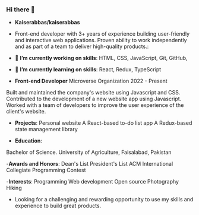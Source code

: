 ### Hi there 👋

- **Kaiserabbas/kaiserabbas**
- Front-end developer with 3+ years of experience building user-friendly and interactive web applications. Proven ability to work independently and as part of a team to deliver high-quality products.:

- 🔭 **I’m currently working on skills**:
HTML, 
CSS, 
JavaScript, 
Git, 
GitHub, 

- 🌱 **I’m currently learning on skills**:
React, 
Redux, 
TypeScript
- **Front-end Developer**
Microverse Organization
2022 - Present

Built and maintained the company's website using Javascript and CSS.
Contributed to the development of a new website app using Javascript.
Worked with a team of developers to improve the user experience of the client's website.

- **Projects**:
Personal website
A React-based to-do list app
A Redux-based state management library


- **Education**:

Bachelor of Science.
University of Agriculture, Faisalabad, Pakistan

-**Awards and Honors**:
Dean's List
President's List
ACM International Collegiate Programming Contest

-**Interests**:
Programming
Web development
Open source
Photography
Hiking

- Looking for a challenging and rewarding opportunity to use my skills and experience to build great products.

